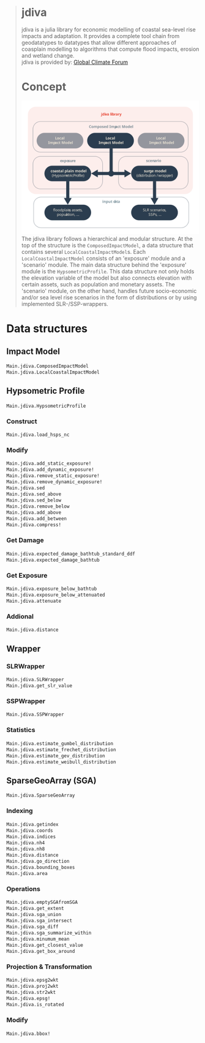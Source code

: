 ># jdiva
>jdiva is a julia library for economic modelling of coastal sea-level rise impacts and adaptation. It provides a complete tool chain from geodatatypes to datatypes that allow different approaches of coasplain modelling to algorithms that compute flood impacts, erosion and wetland change.<br>jdiva is provided by: [Global Climate Forum](https://globalclimateforum.org)
># Concept
>![image info](./jdiva_concept.svg)
>The jdiva library follows a hierarchical and modular structure. At the top of the structure is the `ComposedImpactModel`, a data structure that contains several `LocalCoastalImpactModel`s. Each `LocalCoastalImpactModel` consists of an 'exposure' module and a 'scenario' module. The main data structure behind the 'exposure' module is the `HypsometricProfile`. This data structure not only holds the elevation variable of the model but also connects elevation with certain assets, such as population and monetary assets. The 'scenario' module, on the other hand, handles future socio-economic and/or sea level rise scenarios in the form of distributions or by using implemented SLR-/SSP-wrappers.

# Data structures

## Impact Model
```@docs
Main.jdiva.ComposedImpactModel
Main.jdiva.LocalCoastalImpactModel
```

## Hypsometric Profile

```@docs
Main.jdiva.HypsometricProfile
```

### Construct
```@docs
Main.jdiva.load_hsps_nc
```

### Modify
```@docs
Main.jdiva.add_static_exposure!
Main.jdiva.add_dynamic_exposure!
Main.jdiva.remove_static_exposure!
Main.jdiva.remove_dynamic_exposure!
Main.jdiva.sed
Main.jdiva.sed_above
Main.jdiva.sed_below
Main.jdiva.remove_below
Main.jdiva.add_above
Main.jdiva.add_between
Main.jdiva.compress!
```

### Get Damage
```@docs
Main.jdiva.expected_damage_bathtub_standard_ddf
Main.jdiva.expected_damage_bathtub
```

### Get Exposure
```@docs
Main.jdiva.exposure_below_bathtub
Main.jdiva.exposure_below_attenuated
Main.jdiva.attenuate
```

### Addional
```
Main.jdiva.distance
```

## Wrapper
### SLRWrapper
```@docs
Main.jdiva.SLRWrapper
Main.jdiva.get_slr_value
```

### SSPWrapper
```@docs
Main.jdiva.SSPWrapper
```

### Statistics

```@docs
Main.jdiva.estimate_gumbel_distribution
Main.jdiva.estimate_frechet_distribution
Main.jdiva.estimate_gev_distribution
Main.jdiva.estimate_weibull_distribution
```

## SparseGeoArray (SGA)
```@docs
Main.jdiva.SparseGeoArray
```

### Indexing
```@docs
Main.jdiva.getindex
Main.jdiva.coords
Main.jdiva.indices
Main.jdiva.nh4
Main.jdiva.nh8
Main.jdiva.distance
Main.jdiva.go_direction
Main.jdiva.bounding_boxes
Main.jdiva.area
```

### Operations
```@docs
Main.jdiva.emptySGAfromSGA
Main.jdiva.get_extent
Main.jdiva.sga_union
Main.jdiva.sga_intersect
Main.jdiva.sga_diff
Main.jdiva.sga_summarize_within
Main.jdiva.minumum_mean
Main.jdiva.get_closest_value
Main.jdiva.get_box_around
```

### Projection & Transformation
```@docs
Main.jdiva.epsg2wkt
Main.jdiva.proj2wkt
Main.jdiva.str2wkt
Main.jdiva.epsg!
Main.jdiva.is_rotated
```

### Modify
```@docs
Main.jdiva.bbox!
```






